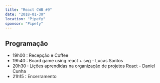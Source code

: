 ```yaml
---
title: "React CWB #9"
date: "2018-01-30"
location: "Pipefy"
sponsor: "Pipefy"
---
```


## Programação

- 19h00 : Recepção e Coffee
- 19h40 : Board game using react + svg - Lucas Santos
- 20h30 : Lições aprendidas na organização de projetos React - Daniel Cunha
- 21h15 : Encerramento
